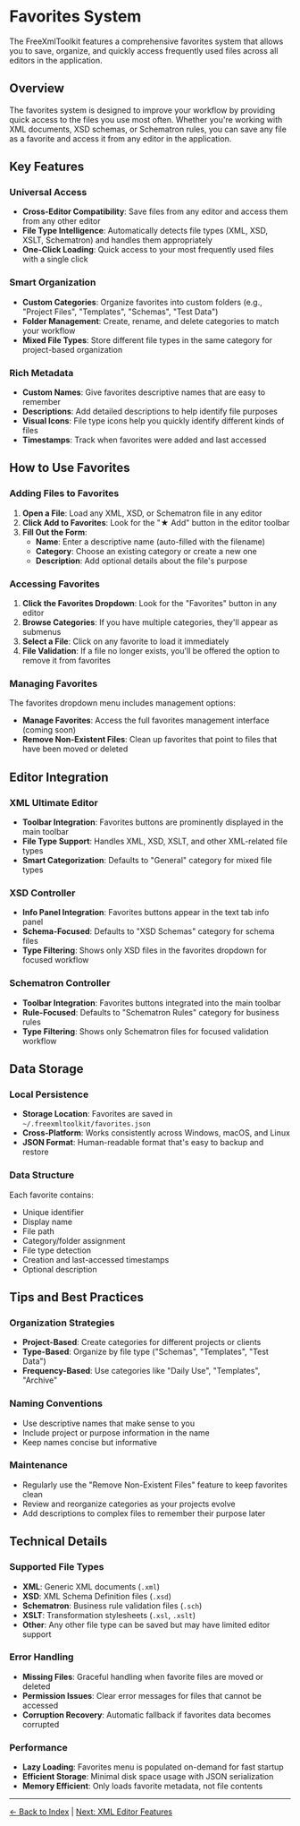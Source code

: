 # Favorites System

The FreeXmlToolkit features a comprehensive favorites system that allows you to save, organize, and quickly access
frequently used files across all editors in the application.

## Overview

The favorites system is designed to improve your workflow by providing quick access to the files you use most often.
Whether you're working with XML documents, XSD schemas, or Schematron rules, you can save any file as a favorite and
access it from any editor in the application.

## Key Features

### Universal Access

- **Cross-Editor Compatibility**: Save files from any editor and access them from any other editor
- **File Type Intelligence**: Automatically detects file types (XML, XSD, XSLT, Schematron) and handles them
  appropriately
- **One-Click Loading**: Quick access to your most frequently used files with a single click

### Smart Organization

- **Custom Categories**: Organize favorites into custom folders (e.g., "Project Files", "Templates", "Schemas", "Test
  Data")
- **Folder Management**: Create, rename, and delete categories to match your workflow
- **Mixed File Types**: Store different file types in the same category for project-based organization

### Rich Metadata

- **Custom Names**: Give favorites descriptive names that are easy to remember
- **Descriptions**: Add detailed descriptions to help identify file purposes
- **Visual Icons**: File type icons help you quickly identify different kinds of files
- **Timestamps**: Track when favorites were added and last accessed

## How to Use Favorites

### Adding Files to Favorites

1. **Open a File**: Load any XML, XSD, or Schematron file in any editor
2. **Click Add to Favorites**: Look for the "★ Add" button in the editor toolbar
3. **Fill Out the Form**:
    - **Name**: Enter a descriptive name (auto-filled with the filename)
    - **Category**: Choose an existing category or create a new one
    - **Description**: Add optional details about the file's purpose

### Accessing Favorites

1. **Click the Favorites Dropdown**: Look for the "Favorites" button in any editor
2. **Browse Categories**: If you have multiple categories, they'll appear as submenus
3. **Select a File**: Click on any favorite to load it immediately
4. **File Validation**: If a file no longer exists, you'll be offered the option to remove it from favorites

### Managing Favorites

The favorites dropdown menu includes management options:

- **Manage Favorites**: Access the full favorites management interface (coming soon)
- **Remove Non-Existent Files**: Clean up favorites that point to files that have been moved or deleted

## Editor Integration

### XML Ultimate Editor

- **Toolbar Integration**: Favorites buttons are prominently displayed in the main toolbar
- **File Type Support**: Handles XML, XSD, XSLT, and other XML-related file types
- **Smart Categorization**: Defaults to "General" category for mixed file types

### XSD Controller

- **Info Panel Integration**: Favorites buttons appear in the text tab info panel
- **Schema-Focused**: Defaults to "XSD Schemas" category for schema files
- **Type Filtering**: Shows only XSD files in the favorites dropdown for focused workflow

### Schematron Controller

- **Toolbar Integration**: Favorites buttons integrated into the main toolbar
- **Rule-Focused**: Defaults to "Schematron Rules" category for business rules
- **Type Filtering**: Shows only Schematron files for focused validation workflow

## Data Storage

### Local Persistence

- **Storage Location**: Favorites are saved in `~/.freexmltoolkit/favorites.json`
- **Cross-Platform**: Works consistently across Windows, macOS, and Linux
- **JSON Format**: Human-readable format that's easy to backup and restore

### Data Structure

Each favorite contains:

- Unique identifier
- Display name
- File path
- Category/folder assignment
- File type detection
- Creation and last-accessed timestamps
- Optional description

## Tips and Best Practices

### Organization Strategies

- **Project-Based**: Create categories for different projects or clients
- **Type-Based**: Organize by file type ("Schemas", "Templates", "Test Data")
- **Frequency-Based**: Use categories like "Daily Use", "Templates", "Archive"

### Naming Conventions

- Use descriptive names that make sense to you
- Include project or purpose information in the name
- Keep names concise but informative

### Maintenance

- Regularly use the "Remove Non-Existent Files" feature to keep favorites clean
- Review and reorganize categories as your projects evolve
- Add descriptions to complex files to remember their purpose later

## Technical Details

### Supported File Types

- **XML**: Generic XML documents (`.xml`)
- **XSD**: XML Schema Definition files (`.xsd`)
- **Schematron**: Business rule validation files (`.sch`)
- **XSLT**: Transformation stylesheets (`.xsl`, `.xslt`)
- **Other**: Any other file type can be saved but may have limited editor support

### Error Handling

- **Missing Files**: Graceful handling when favorite files are moved or deleted
- **Permission Issues**: Clear error messages for files that cannot be accessed
- **Corruption Recovery**: Automatic fallback if favorites data becomes corrupted

### Performance

- **Lazy Loading**: Favorites menu is populated on-demand for fast startup
- **Efficient Storage**: Minimal disk space usage with JSON serialization
- **Memory Efficient**: Only loads favorite metadata, not file contents

---

[← Back to Index](index.md) | [Next: XML Editor Features](xml-editor-features.md)